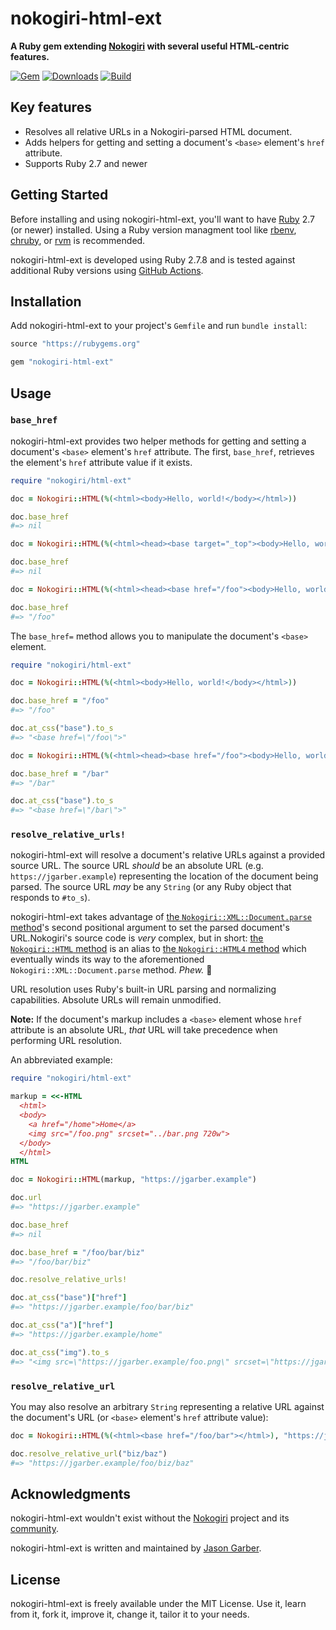 # nokogiri-html-ext

**A Ruby gem extending [Nokogiri](https://nokogiri.org) with several useful HTML-centric features.**

[![Gem](https://img.shields.io/gem/v/nokogiri-html-ext.svg?logo=rubygems&style=for-the-badge)](https://rubygems.org/gems/nokogiri-html-ext)
[![Downloads](https://img.shields.io/gem/dt/nokogiri-html-ext.svg?logo=rubygems&style=for-the-badge)](https://rubygems.org/gems/nokogiri-html-ext)
[![Build](https://img.shields.io/github/actions/workflow/status/jgarber623/nokogiri-html-ext/ci.yml?branch=main&logo=github&style=for-the-badge)](https://github.com/jgarber623/nokogiri-html-ext/actions/workflows/ci.yml)

## Key features

- Resolves all relative URLs in a Nokogiri-parsed HTML document.
- Adds helpers for getting and setting a document's `<base>` element's `href` attribute.
- Supports Ruby 2.7 and newer

## Getting Started

Before installing and using nokogiri-html-ext, you'll want to have [Ruby](https://www.ruby-lang.org) 2.7 (or newer) installed. Using a Ruby version managment tool like [rbenv](https://github.com/rbenv/rbenv), [chruby](https://github.com/postmodern/chruby), or [rvm](https://github.com/rvm/rvm) is recommended.

nokogiri-html-ext is developed using Ruby 2.7.8 and is tested against additional Ruby versions using [GitHub Actions](https://github.com/jgarber623/nokogiri-html-ext/actions).

## Installation

Add nokogiri-html-ext to your project's `Gemfile` and run `bundle install`:

```ruby
source "https://rubygems.org"

gem "nokogiri-html-ext"
```

## Usage

### `base_href`

nokogiri-html-ext provides two helper methods for getting and setting a document's `<base>` element's `href` attribute. The first, `base_href`, retrieves the element's `href` attribute value if it exists.

```ruby
require "nokogiri/html-ext"

doc = Nokogiri::HTML(%(<html><body>Hello, world!</body></html>))

doc.base_href
#=> nil

doc = Nokogiri::HTML(%(<html><head><base target="_top"><body>Hello, world!</body></html>))

doc.base_href
#=> nil

doc = Nokogiri::HTML(%(<html><head><base href="/foo"><body>Hello, world!</body></html>))

doc.base_href
#=> "/foo"
```

The `base_href=` method allows you to manipulate the document's `<base>` element.

```ruby
require "nokogiri/html-ext"

doc = Nokogiri::HTML(%(<html><body>Hello, world!</body></html>))

doc.base_href = "/foo"
#=> "/foo"

doc.at_css("base").to_s
#=> "<base href=\"/foo\">"

doc = Nokogiri::HTML(%(<html><head><base href="/foo"><body>Hello, world!</body></html>))

doc.base_href = "/bar"
#=> "/bar"

doc.at_css("base").to_s
#=> "<base href=\"/bar\">"
```

### `resolve_relative_urls!`

nokogiri-html-ext will resolve a document's relative URLs against a provided source URL. The source URL _should_ be an absolute URL (e.g. `https://jgarber.example`) representing the location of the document being parsed. The source URL _may_ be any `String` (or any Ruby object that responds to `#to_s`).

nokogiri-html-ext takes advantage of [the `Nokogiri::XML::Document.parse` method](https://github.com/sparklemotion/nokogiri/blob/main/lib/nokogiri/xml/document.rb#L48)'s second positional argument to set the parsed document's URL.Nokogiri's source code is _very_ complex, but in short: [the `Nokogiri::HTML` method](https://github.com/sparklemotion/nokogiri/blob/main/lib/nokogiri/html.rb#L7-L8) is an alias to [the `Nokogiri::HTML4` method](https://github.com/sparklemotion/nokogiri/blob/main/lib/nokogiri/html4.rb#L10-L12) which eventually winds its way to the aforementioned `Nokogiri::XML::Document.parse` method. _Phew._ 🥵

URL resolution uses Ruby's built-in URL parsing and normalizing capabilities. Absolute URLs will remain unmodified.

**Note:** If the document's markup includes a `<base>` element whose `href` attribute is an absolute URL, _that_ URL will take precedence when performing URL resolution.

An abbreviated example:

```ruby
require "nokogiri/html-ext"

markup = <<-HTML
  <html>
  <body>
    <a href="/home">Home</a>
    <img src="/foo.png" srcset="../bar.png 720w">
  </body>
  </html>
HTML

doc = Nokogiri::HTML(markup, "https://jgarber.example")

doc.url
#=> "https://jgarber.example"

doc.base_href
#=> nil

doc.base_href = "/foo/bar/biz"
#=> "/foo/bar/biz"

doc.resolve_relative_urls!

doc.at_css("base")["href"]
#=> "https://jgarber.example/foo/bar/biz"

doc.at_css("a")["href"]
#=> "https://jgarber.example/home"

doc.at_css("img").to_s
#=> "<img src=\"https://jgarber.example/foo.png\" srcset=\"https://jgarber.example/foo/bar.png 720w\">"
```

### `resolve_relative_url`

You may also resolve an arbitrary `String` representing a relative URL against the document's URL (or `<base>` element's `href` attribute value):

```ruby
doc = Nokogiri::HTML(%(<html><base href="/foo/bar"></html>), "https://jgarber.example")

doc.resolve_relative_url("biz/baz")
#=> "https://jgarber.example/foo/biz/baz"
```

## Acknowledgments

nokogiri-html-ext wouldn't exist without the [Nokogiri](https://nokogiri.org) project and its [community](https://github.com/sparklemotion/nokogiri).

nokogiri-html-ext is written and maintained by [Jason Garber](https://sixtwothree.org).

## License

nokogiri-html-ext is freely available under the MIT License. Use it, learn from it, fork it, improve it, change it, tailor it to your needs.
